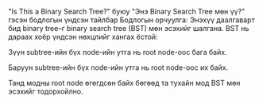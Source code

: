 "Is This a Binary Search Tree?" буюу "Энэ Binary Search Tree мөн үү?" гэсэн бодлогын үндсэн тайлбар
Бодлогын орчуулга:
Энэхүү даалгаварт бид binary tree–г binary search tree (BST) мөн эсэхийг шалгана. BST нь дараах хоёр үндсэн нөхцлийг хангах ёстой:

Зүүн subtree-ийн бүх node-ийн утга нь root node-оос бага байх.

Баруун subtree-ийн бүх node-ийн утга нь root node-оос их байх.

Танд модны root node өгөгдсөн байх бөгөөд та тухайн мод BST мөн эсэхийг тодорхойлно.